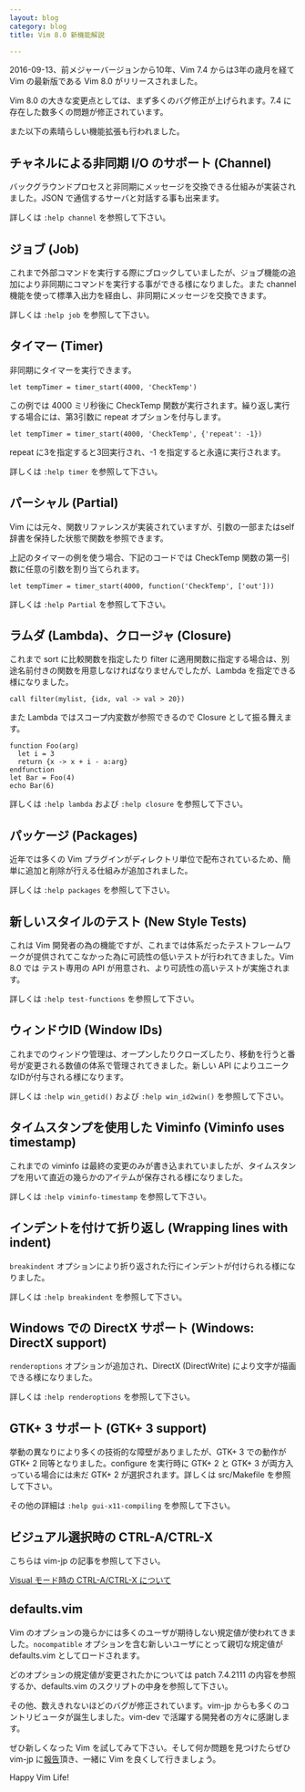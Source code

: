```yaml
---
layout: blog
category: blog
title: Vim 8.0 新機能解説

---
```

2016-09-13、前メジャーバージョンから10年、Vim 7.4 からは3年の歳月を経て Vim の最新版である Vim 8.0 がリリースされました。

Vim 8.0 の大きな変更点としては、まず多くのバグ修正が上げられます。7.4 に存在した数多くの問題が修正されています。

また以下の素晴らしい機能拡張も行われました。

## チャネルによる非同期 I/O のサポート (Channel)

バックグラウンドプロセスと非同期にメッセージを交換できる仕組みが実装されました。JSON で通信するサーバと対話する事も出来ます。

詳しくは `:help channel` を参照して下さい。

## ジョブ (Job)

これまで外部コマンドを実行する際にブロックしていましたが、ジョブ機能の追加により非同期にコマンドを実行する事ができる様になりました。また channel 機能を使って標準入出力を経由し、非同期にメッセージを交換できます。

詳しくは `:help job` を参照して下さい。

## タイマー (Timer)

非同期にタイマーを実行できます。

```vim
let tempTimer = timer_start(4000, 'CheckTemp')
```

この例では 4000 ミリ秒後に CheckTemp 関数が実行されます。繰り返し実行する場合には、第3引数に repeat オプションを付与します。

```vim
let tempTimer = timer_start(4000, 'CheckTemp', {'repeat': -1})
```

repeat に3を指定すると3回実行され、-1 を指定すると永遠に実行されます。

詳しくは `:help timer` を参照して下さい。

## パーシャル (Partial)

Vim には元々、関数リファレンスが実装されていますが、引数の一部またはself辞書を保持した状態で関数を参照できます。

上記のタイマーの例を使う場合、下記のコードでは CheckTemp 関数の第一引数に任意の引数を割り当てられます。

```vim
let tempTimer = timer_start(4000, function('CheckTemp', ['out']))
```

詳しくは `:help Partial` を参照して下さい。

## ラムダ (Lambda)、クロージャ (Closure)

これまで sort に比較関数を指定したり filter に適用関数に指定する場合は、別途名前付きの関数を用意しなければなりませんでしたが、Lambda を指定できる様になりました。

```vim
call filter(mylist, {idx, val -> val > 20})
```

また Lambda ではスコープ内変数が参照できるので Closure として振る舞えます。

```vim
function Foo(arg)
  let i = 3
  return {x -> x + i - a:arg}
endfunction
let Bar = Foo(4)
echo Bar(6)
```

詳しくは `:help lambda` および `:help closure` を参照して下さい。

## パッケージ (Packages)

近年では多くの Vim プラグインがディレクトリ単位で配布されているため、簡単に追加と削除が行える仕組みが追加されました。

詳しくは `:help packages` を参照して下さい。

## 新しいスタイルのテスト (New Style Tests)

これは Vim 開発者の為の機能ですが、これまでは体系だったテストフレームワークが提供されてこなかった為に可読性の低いテストが行われてきました。Vim 8.0 では テスト専用の API が用意され、より可読性の高いテストが実施されます。

詳しくは `:help test-functions` を参照して下さい。

## ウィンドウID (Window IDs)

これまでのウィンドウ管理は、オープンしたりクローズしたり、移動を行うと番号が変更される数値の体系で管理されてきました。新しい API によりユニークなIDが付与される様になります。

詳しくは `:help win_getid()` および `:help win_id2win()` を参照して下さい。

## タイムスタンプを使用した Viminfo (Viminfo uses timestamp)

これまでの viminfo は最終の変更のみが書き込まれていましたが、タイムスタンプを用いて直近の幾らかのアイテムが保存される様になりました。

詳しくは `:help viminfo-timestamp` を参照して下さい。

## インデントを付けて折り返し (Wrapping lines with indent)

`breakindent` オプションにより折り返された行にインデントが付けられる様になりました。

詳しくは `:help breakindent` を参照して下さい。

## Windows での DirectX サポート (Windows: DirectX support)

`renderoptions` オプションが追加され、DirectX (DirectWrite) により文字が描画できる様になりました。

詳しくは `:help renderoptions` を参照して下さい。

## GTK+ 3 サポート (GTK+ 3 support)

挙動の異なりにより多くの技術的な障壁がありましたが、GTK+ 3 での動作が GTK+ 2 同等となりました。configure を実行時に GTK+ 2 と GTK+ 3 が両方入っている場合には未だ GTK+ 2 が選択されます。詳しくは src/Makefile を参照して下さい。

その他の詳細は `:help gui-x11-compiling` を参照して下さい。

## ビジュアル選択時の CTRL-A/CTRL-X 

こちらは vim-jp の記事を参照して下さい。

[Visual モード時の CTRL-A/CTRL-X について](http://vim-jp.org/blog/2015/06/30/visual-ctrl-a-ctrl-x.html)

## defaults.vim

Vim のオプションの幾らかには多くのユーザが期待しない規定値が使われてきました。`nocompatible` オプションを含む新しいユーザにとって親切な規定値が defaults.vim としてロードされます。

どのオプションの規定値が変更されたかについては patch 7.4.2111 の内容を参照するか、defaults.vim のスクリプトの中身を参照して下さい。

その他、数えきれないほどのバグが修正されています。vim-jp からも多くのコントリビュータが誕生しました。vim-dev で活躍する開発者の方々に感謝します。

ぜひ新しくなった Vim を試してみて下さい。そして何か問題を見つけたらぜひ vim-jp に[報告](https://github.com/vim-jp/issues)頂き、一緒に Vim を良くして行きましょう。

Happy Vim Life!
